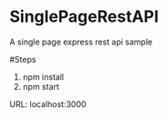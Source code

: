 # SinglePageRestAPI
A single page express rest api sample

#Steps
1. npm install
2. npm start

URL: localhost:3000
